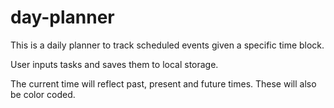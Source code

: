 # day-planner

This is a daily planner to track scheduled events given a specific time block.

User inputs tasks and saves them to local storage.

The current time will reflect past, present and future times. These will also be color coded.